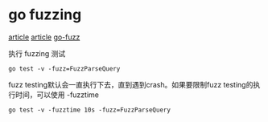 # go fuzzing

[article](https://mp.weixin.qq.com/s/zdsrmlwVR0bP1Q_Xg_VlpQ)
[article](https://mp.weixin.qq.com/s/5qnIUz3plQG65FVnbPZVLw)
[go-fuzz](https://github.com/dvyukov/go-fuzz)

执行 fuzzing 测试

```shell
go test -v -fuzz=FuzzParseQuery
```

fuzz testing默认会一直执行下去，直到遇到crash。如果要限制fuzz testing的执行时间，可以使用 -fuzztime

```shell
go test -v -fuzztime 10s -fuzz=FuzzParseQuery
```
